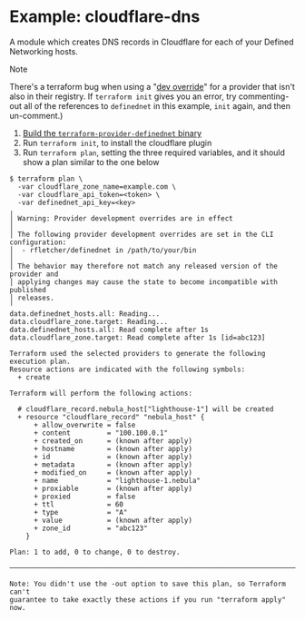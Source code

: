 # Example: cloudflare-dns

A module which creates DNS records in Cloudflare for each of your Defined
Networking hosts.

> [!NOTE]
> There's a terraform bug when using a
> "[dev override](https://developer.hashicorp.com/terraform/cli/config/config-file#development-overrides-for-provider-developers)"
> for a provider that isn't also in their registry. If `terraform init` gives
> you an error, try commenting-out all of the references to `definednet` in this
> example, `init` again, and then un-comment.)

1. [Build the `terraform-provider-definednet` binary](../../README.md#quick-start)
2. Run `terraform init`, to install the cloudflare plugin
3. Run `terraform plan`, setting the three required variables, and it should
   show a plan similar to the one below

```
$ terraform plan \
  -var cloudflare_zone_name=example.com \
  -var cloudflare_api_token=<token> \
  -var definednet_api_key=<key>
╷
│ Warning: Provider development overrides are in effect
│ 
│ The following provider development overrides are set in the CLI configuration:
│  - rfletcher/definednet in /path/to/your/bin
│ 
│ The behavior may therefore not match any released version of the provider and
│ applying changes may cause the state to become incompatible with published
│ releases.
╵
data.definednet_hosts.all: Reading...
data.cloudflare_zone.target: Reading...
data.definednet_hosts.all: Read complete after 1s
data.cloudflare_zone.target: Read complete after 1s [id=abc123]

Terraform used the selected providers to generate the following execution plan.
Resource actions are indicated with the following symbols:
  + create

Terraform will perform the following actions:

  # cloudflare_record.nebula_host["lighthouse-1"] will be created
  + resource "cloudflare_record" "nebula_host" {
      + allow_overwrite = false
      + content         = "100.100.0.1"
      + created_on      = (known after apply)
      + hostname        = (known after apply)
      + id              = (known after apply)
      + metadata        = (known after apply)
      + modified_on     = (known after apply)
      + name            = "lighthouse-1.nebula"
      + proxiable       = (known after apply)
      + proxied         = false
      + ttl             = 60
      + type            = "A"
      + value           = (known after apply)
      + zone_id         = "abc123"
    }

Plan: 1 to add, 0 to change, 0 to destroy.

────────────────────────────────────────────────────────────────────────────────

Note: You didn't use the -out option to save this plan, so Terraform can't
guarantee to take exactly these actions if you run "terraform apply" now.
``` 

